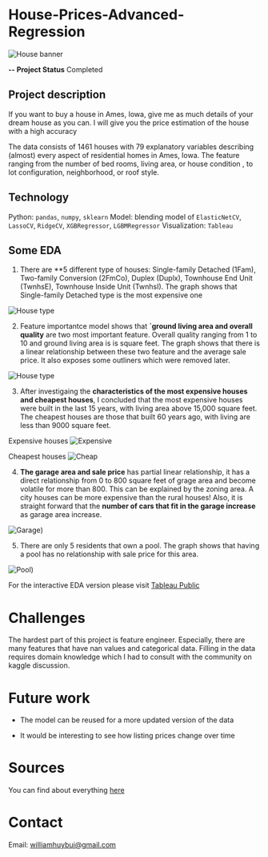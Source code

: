 # House-Prices-Advanced-Regression

![House banner](https://github.com/williamhuybui/Iowa-Ames-House-Prices-Prediction/blob/master/Picture/housesbanner.png)

**-- Project Status** Completed

## Project description
If you want to buy a house in Ames, Iowa, give me as much details of your dream house as you can. I will give you the price estimation of the house with a high accuracy

The data consists of 1461 houses with 79 explanatory variables describing (almost) every aspect of residential homes in Ames, Iowa. The feature ranging from the number of bed rooms, living area, or house condition , to lot configuration, neighborhood, or roof style.

## Technology

Python: `pandas`, `numpy`, `sklearn`
Model: blending model of `ElasticNetCV`, `LassoCV`, `RidgeCV`, `XGBRegressor`, `LGBMRegressor`
Visualization: `Tableau`

## Some EDA
1) There are **5 different type of houses: Single-family Detached (1Fam), Two-family Conversion (2FmCo), Duplex (Duplx), Townhouse End Unit (TwnhsE), Townhouse Inside Unit (TwnhsI). The graph shows that Single-family Detached type is the most expensive one 

![House type](https://github.com/williamhuybui/Iowa-Ames-House-Prices-Prediction/blob/master/Picture/house_type_price.PNG)

2) Feature importantce model shows that **`ground living area and overall quality** are two most important feature. Overall quality ranging from 1 to 10 and ground living area is is square feet. The graph shows that there is a linear relationship between these two feature and the average sale price. It also exposes some outliners which were removed later. 

![House type](https://github.com/williamhuybui/Iowa-Ames-House-Prices-Prediction/blob/master/Picture/ground_overall_quality.PNG)

3) After investigaing the **characteristics of the most expensive houses and cheapest houses**, I concluded that the most expensive houses were built in the last 15 years, with living area above 15,000 square feet. The cheapest houses are those that built 60 years ago, with living are less than 9000 square feet.

Expensive houses
![Expensive](https://github.com/williamhuybui/Iowa-Ames-House-Prices-Prediction/blob/master/Picture/SalePriceLivingAreaYear.PNG)

Cheapest houses
![Cheap](https://github.com/williamhuybui/Iowa-Ames-House-Prices-Prediction/blob/master/Picture/poor.PNG)

4) **The garage area and sale price** has partial linear relationship, it has a direct relationship from 0 to 800 square feet of grage area and become volatile for more than 800. This can be explained by the zoning area. A city houses can be more expensive than the rural houses! Also, it is straight forward that the **number of cars that fit in the garage increase** as garage area increase.

![Garage](https://github.com/williamhuybui/Iowa-Ames-House-Prices-Prediction/blob/master/Picture/Garage.PNG))

5) There are only 5 residents that own a pool. The graph shows that having a pool has no relationship with sale price for this area.

![Pool](https://github.com/williamhuybui/Iowa-Ames-House-Prices-Prediction/blob/master/Picture/pool.PNG))

For the interactive EDA version please visit [Tableau Public](https://public.tableau.com/profile/huy.bui#!/vizhome/HousePricesRegression/Story1?publish=yes)

# Challenges
The hardest part of this project is feature engineer. Especially, there are many features that have nan values and categorical data. Filling in the data requires domain knowledge which I had to consult with the community on kaggle discussion.

# Future work
* The model can be reused for a more updated version of the data

* It would be interesting to see how listing prices change over time

# Sources
You can find about everything [here](https://www.kaggle.com/c/house-prices-advanced-regression-techniques/)

# Contact
Email: williamhuybui@gmail.com
